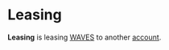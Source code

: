 # Leasing

**Leasing** is leasing [WAVES](/blockchain/token/waves.md) to another [account](/blockchain/account.md).
